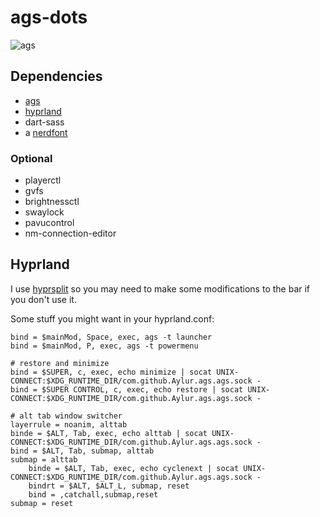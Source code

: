 # ags-dots

![ags](https://github.com/ddmetz/ags-dots/assets/77217897/77f812a5-770c-4c10-a387-d8afb605d6b2)

## Dependencies

- [ags](https://github.com/Aylur/ags)
- [hyprland](https://github.com/hyprwm/Hyprland)
- dart-sass
- a [nerdfont](https://www.nerdfonts.com/)

### Optional

- playerctl
- gvfs
- brightnessctl
- swaylock
- pavucontrol
- nm-connection-editor

## Hyprland

I use [hyprsplit](https://github.com/shezdy/hyprsplit) so you may need to make some modifications to the bar if you don't use it.

Some stuff you might want in your hyprland.conf:

```
bind = $mainMod, Space, exec, ags -t launcher
bind = $mainMod, P, exec, ags -t powermenu

# restore and minimize
bind = $SUPER, c, exec, echo minimize | socat UNIX-CONNECT:$XDG_RUNTIME_DIR/com.github.Aylur.ags.ags.sock -
bind = $SUPER CONTROL, c, exec, echo restore | socat UNIX-CONNECT:$XDG_RUNTIME_DIR/com.github.Aylur.ags.ags.sock -

# alt tab window switcher
layerrule = noanim, alttab
binde = $ALT, Tab, exec, echo alttab | socat UNIX-CONNECT:$XDG_RUNTIME_DIR/com.github.Aylur.ags.ags.sock -
bind = $ALT, Tab, submap, alttab
submap = alttab
    binde = $ALT, Tab, exec, echo cyclenext | socat UNIX-CONNECT:$XDG_RUNTIME_DIR/com.github.Aylur.ags.ags.sock -
    bindrt = $ALT, $ALT_L, submap, reset
    bind = ,catchall,submap,reset
submap = reset

```
